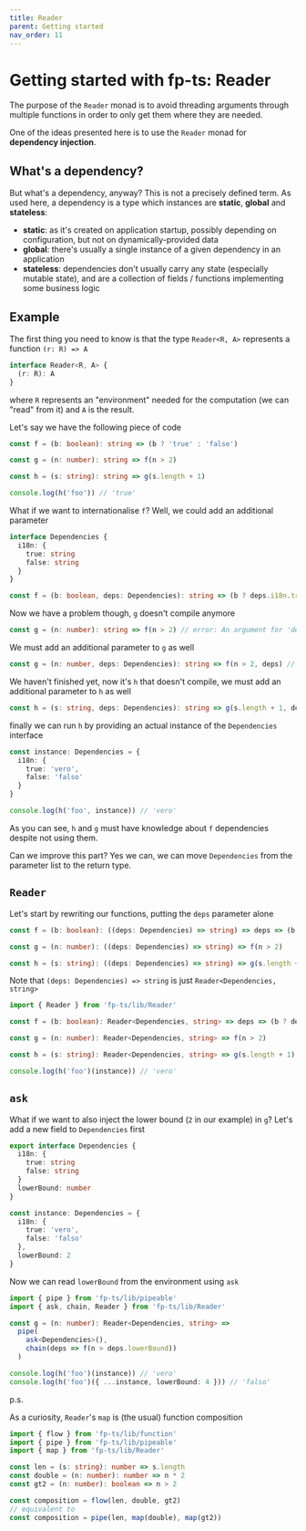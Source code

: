 ```yaml
---
title: Reader
parent: Getting started
nav_order: 11
---
```


# Getting started with fp-ts: Reader

The purpose of the `Reader` monad is to avoid threading arguments through multiple functions in order to only get them where they are needed.

One of the ideas presented here is to use the `Reader` monad for **dependency injection**.

## What's a dependency?

But what's a dependency, anyway? This is not a precisely defined term. As used here, a dependency is a type which instances are **static**, **global** and **stateless**:

- **static**: as it's created on application startup, possibly depending on configuration, but not on dynamically-provided data
- **global**: there's usually a single instance of a given dependency in an application
- **stateless**: dependencies don't usually carry any state (especially mutable state), and are a collection of fields / functions implementing some business logic

## Example

The first thing you need to know is that the type `Reader<R, A>` represents a function `(r: R) => A`

```ts
interface Reader<R, A> {
  (r: R): A
}
```

where `R` represents an "environment" needed for the computation (we can "read" from it) and `A` is the result.

Let's say we have the following piece of code

```ts
const f = (b: boolean): string => (b ? 'true' : 'false')

const g = (n: number): string => f(n > 2)

const h = (s: string): string => g(s.length + 1)

console.log(h('foo')) // 'true'
```

What if we want to internationalise `f`? Well, we could add an additional parameter

```ts
interface Dependencies {
  i18n: {
    true: string
    false: string
  }
}

const f = (b: boolean, deps: Dependencies): string => (b ? deps.i18n.true : deps.i18n.false)
```

Now we have a problem though, `g` doesn't compile anymore

```ts
const g = (n: number): string => f(n > 2) // error: An argument for 'deps' was not provided
```

We must add an additional parameter to `g` as well

```ts
const g = (n: number, deps: Dependencies): string => f(n > 2, deps) // ok
```

We haven't finished yet, now it's `h` that doesn't compile, we must add an additional parameter to `h` as well

```ts
const h = (s: string, deps: Dependencies): string => g(s.length + 1, deps)
```

finally we can run `h` by providing an actual instance of the `Dependencies` interface

```ts
const instance: Dependencies = {
  i18n: {
    true: 'vero',
    false: 'falso'
  }
}

console.log(h('foo', instance)) // 'vero'
```

As you can see, `h` and `g` must have knowledge about `f` dependencies despite not using them.

Can we improve this part? Yes we can, we can move `Dependencies` from the parameter list to the return type.

## `Reader`

Let's start by rewriting our functions, putting the `deps` parameter alone

```ts
const f = (b: boolean): ((deps: Dependencies) => string) => deps => (b ? deps.i18n.true : deps.i18n.false)

const g = (n: number): ((deps: Dependencies) => string) => f(n > 2)

const h = (s: string): ((deps: Dependencies) => string) => g(s.length + 1)
```

Note that `(deps: Dependencies) => string` is just `Reader<Dependencies, string>`

```ts
import { Reader } from 'fp-ts/lib/Reader'

const f = (b: boolean): Reader<Dependencies, string> => deps => (b ? deps.i18n.true : deps.i18n.false)

const g = (n: number): Reader<Dependencies, string> => f(n > 2)

const h = (s: string): Reader<Dependencies, string> => g(s.length + 1)

console.log(h('foo')(instance)) // 'vero'
```

## `ask`

What if we want to also inject the lower bound (`2` in our example) in `g`? Let's add a new field to `Dependencies` first

```ts
export interface Dependencies {
  i18n: {
    true: string
    false: string
  }
  lowerBound: number
}

const instance: Dependencies = {
  i18n: {
    true: 'vero',
    false: 'falso'
  },
  lowerBound: 2
}
```

Now we can read `lowerBound` from the environment using `ask`

```ts
import { pipe } from 'fp-ts/lib/pipeable'
import { ask, chain, Reader } from 'fp-ts/lib/Reader'

const g = (n: number): Reader<Dependencies, string> =>
  pipe(
    ask<Dependencies>(),
    chain(deps => f(n > deps.lowerBound))
  )

console.log(h('foo')(instance)) // 'vero'
console.log(h('foo')({ ...instance, lowerBound: 4 })) // 'falso'
```

p.s.

As a curiosity, `Reader`'s `map` is (the usual) function composition

```ts
import { flow } from 'fp-ts/lib/function'
import { pipe } from 'fp-ts/lib/pipeable'
import { map } from 'fp-ts/lib/Reader'

const len = (s: string): number => s.length
const double = (n: number): number => n * 2
const gt2 = (n: number): boolean => n > 2

const composition = flow(len, double, gt2)
// equivalent to
const composition = pipe(len, map(double), map(gt2))
```

